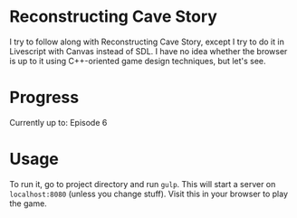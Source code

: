 
# Reconstructing Cave Story

I try to follow along with Reconstructing Cave Story, except I try to do it in
Livescript with Canvas instead of SDL. I have no idea whether the browser is up
to it using C++-oriented game design techniques, but let's see.


# Progress

Currently up to: Episode 6


# Usage

To run it, go to project directory and run `gulp`. This will start a server on
`localhost:8080` (unless you change stuff). Visit this in your browser to play
the game.

